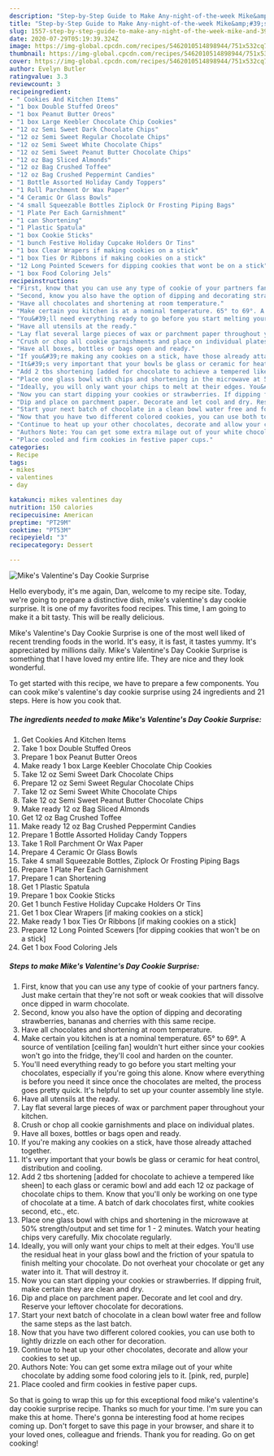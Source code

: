 ```yaml
---
description: "Step-by-Step Guide to Make Any-night-of-the-week Mike&amp;#39;s Valentine&amp;#39;s Day Cookie Surprise"
title: "Step-by-Step Guide to Make Any-night-of-the-week Mike&amp;#39;s Valentine&amp;#39;s Day Cookie Surprise"
slug: 1557-step-by-step-guide-to-make-any-night-of-the-week-mike-and-39-s-valentine-and-39-s-day-cookie-surprise
date: 2020-07-29T05:19:39.324Z
image: https://img-global.cpcdn.com/recipes/5462010514898944/751x532cq70/mikes-valentines-day-cookie-surprise-recipe-main-photo.jpg
thumbnail: https://img-global.cpcdn.com/recipes/5462010514898944/751x532cq70/mikes-valentines-day-cookie-surprise-recipe-main-photo.jpg
cover: https://img-global.cpcdn.com/recipes/5462010514898944/751x532cq70/mikes-valentines-day-cookie-surprise-recipe-main-photo.jpg
author: Evelyn Butler
ratingvalue: 3.3
reviewcount: 3
recipeingredient:
- " Cookies And Kitchen Items"
- "1 box Double Stuffed Oreos"
- "1 box Peanut Butter Oreos"
- "1 box Large Keebler Chocolate Chip Cookies"
- "12 oz Semi Sweet Dark Chocolate Chips"
- "12 oz Semi Sweet Regular Chocolate Chips"
- "12 oz Semi Sweet White Chocolate Chips"
- "12 oz Semi Sweet Peanut Butter Chocolate Chips"
- "12 oz Bag Sliced Almonds"
- "12 oz Bag Crushed Toffee"
- "12 oz Bag Crushed Peppermint Candies"
- "1 Bottle Assorted Holiday Candy Toppers"
- "1 Roll Parchment Or Wax Paper"
- "4 Ceramic Or Glass Bowls"
- "4 small Squeezable Bottles Ziplock Or Frosting Piping Bags"
- "1 Plate Per Each Garnishment"
- "1 can Shortening"
- "1 Plastic Spatula"
- "1 box Cookie Sticks"
- "1 bunch Festive Holiday Cupcake Holders Or Tins"
- "1 box Clear Wrapers if making cookies on a stick"
- "1 box Ties Or Ribbons if making cookies on a stick"
- "12 Long Pointed Scewers for dipping cookies that wont be on a stick"
- "1 box Food Coloring Jels"
recipeinstructions:
- "First, know that you can use any type of cookie of your partners fancy. Just make certain that they&#39;re not soft or weak cookies that will dissolve once dipped in warm chocolate."
- "Second, know you also have the option of dipping and decorating strawberries, bananas and cherries with this same recipe."
- "Have all chocolates and shortening at room temperature."
- "Make certain you kitchen is at a nominal temperature. 65° to 69°. A source of ventilation [ceiling fan] wouldn&#39;t hurt either since your cookies won&#39;t go into the fridge, they&#39;ll cool and harden on the counter."
- "You&#39;ll need everything ready to go before you start melting your chocolates, especially if you&#39;re going this alone. Know where everything is before you need it since once the chocolates are melted, the process goes pretty quick. It&#39;s helpful to set up your counter assembly line style."
- "Have all utensils at the ready."
- "Lay flat several large pieces of wax or parchment paper throughout your kitchen."
- "Crush or chop all cookie garnishments and place on individual plates."
- "Have all boxes, bottles or bags open and ready."
- "If you&#39;re making any cookies on a stick, have those already attached together."
- "It&#39;s very important that your bowls be glass or ceramic for heat control, distribution and cooling."
- "Add 2 tbs shortening [added for chocolate to achieve a tempered like sheen] to each glass or ceramic bowl and add each 12 oz package of chocolate chips to them. Know that you&#39;ll only be working on one type of chocolate at a time. A batch of dark chocolates first, white cookies second, etc., etc."
- "Place one glass bowl with chips and shortening in the microwave at 50% strength/output and set time for 1 - 2 minutes. Watch your heating chips very carefully. Mix chocolate regularly."
- "Ideally, you will only want your chips to melt at their edges. You&#39;ll use the residual heat in your glass bowl and the friction of your spatula to finish melting your chocolate. Do not overheat your chocolate or get any water into it. That will destroy it."
- "Now you can start dipping your cookies or strawberries. If dipping fruit, make certain they are clean and dry."
- "Dip and place on parchment paper. Decorate and let cool and dry. Reserve your leftover chocolate for decorations."
- "Start your next batch of chocolate in a clean bowl water free and follow the same steps as the last batch."
- "Now that you have two different colored cookies, you can use both to lightly drizzle on each other for decoration."
- "Continue to heat up your other chocolates, decorate and allow your cookies to set up."
- "Authors Note: You can get some extra milage out of your white chocolate by adding some food coloring jels to it. [pink, red, purple]"
- "Place cooled and firm cookies in festive paper cups."
categories:
- Recipe
tags:
- mikes
- valentines
- day

katakunci: mikes valentines day 
nutrition: 150 calories
recipecuisine: American
preptime: "PT29M"
cooktime: "PT53M"
recipeyield: "3"
recipecategory: Dessert

---
```



![Mike&#39;s Valentine&#39;s Day Cookie Surprise](https://img-global.cpcdn.com/recipes/5462010514898944/751x532cq70/mikes-valentines-day-cookie-surprise-recipe-main-photo.jpg)

Hello everybody, it's me again, Dan, welcome to my recipe site. Today, we're going to prepare a distinctive dish, mike&#39;s valentine&#39;s day cookie surprise. It is one of my favorites food recipes. This time, I am going to make it a bit tasty. This will be really delicious.

Mike&#39;s Valentine&#39;s Day Cookie Surprise is one of the most well liked of recent trending foods in the world. It's easy, it is fast, it tastes yummy. It's appreciated by millions daily. Mike&#39;s Valentine&#39;s Day Cookie Surprise is something that I have loved my entire life. They are nice and they look wonderful.




To get started with this recipe, we have to prepare a few components. You can cook mike&#39;s valentine&#39;s day cookie surprise using 24 ingredients and 21 steps. Here is how you cook that.

<!--inarticleads1-->

##### The ingredients needed to make Mike&#39;s Valentine&#39;s Day Cookie Surprise:

1. Get  Cookies And Kitchen Items
1. Take 1 box Double Stuffed Oreos
1. Prepare 1 box Peanut Butter Oreos
1. Make ready 1 box Large Keebler Chocolate Chip Cookies
1. Take 12 oz Semi Sweet Dark Chocolate Chips
1. Prepare 12 oz Semi Sweet Regular Chocolate Chips
1. Take 12 oz Semi Sweet White Chocolate Chips
1. Take 12 oz Semi Sweet Peanut Butter Chocolate Chips
1. Make ready 12 oz Bag Sliced Almonds
1. Get 12 oz Bag Crushed Toffee
1. Make ready 12 oz Bag Crushed Peppermint Candies
1. Prepare 1 Bottle Assorted Holiday Candy Toppers
1. Take 1 Roll Parchment Or Wax Paper
1. Prepare 4 Ceramic Or Glass Bowls
1. Take 4 small Squeezable Bottles, Ziplock Or Frosting Piping Bags
1. Prepare 1 Plate Per Each Garnishment
1. Prepare 1 can Shortening
1. Get 1 Plastic Spatula
1. Prepare 1 box Cookie Sticks
1. Get 1 bunch Festive Holiday Cupcake Holders Or Tins
1. Get 1 box Clear Wrapers [if making cookies on a stick]
1. Make ready 1 box Ties Or Ribbons [if making cookies on a stick]
1. Prepare 12 Long Pointed Scewers [for dipping cookies that won&#39;t be on a stick]
1. Get 1 box Food Coloring Jels




<!--inarticleads2-->

##### Steps to make Mike&#39;s Valentine&#39;s Day Cookie Surprise:

1. First, know that you can use any type of cookie of your partners fancy. Just make certain that they&#39;re not soft or weak cookies that will dissolve once dipped in warm chocolate.
1. Second, know you also have the option of dipping and decorating strawberries, bananas and cherries with this same recipe.
1. Have all chocolates and shortening at room temperature.
1. Make certain you kitchen is at a nominal temperature. 65° to 69°. A source of ventilation [ceiling fan] wouldn&#39;t hurt either since your cookies won&#39;t go into the fridge, they&#39;ll cool and harden on the counter.
1. You&#39;ll need everything ready to go before you start melting your chocolates, especially if you&#39;re going this alone. Know where everything is before you need it since once the chocolates are melted, the process goes pretty quick. It&#39;s helpful to set up your counter assembly line style.
1. Have all utensils at the ready.
1. Lay flat several large pieces of wax or parchment paper throughout your kitchen.
1. Crush or chop all cookie garnishments and place on individual plates.
1. Have all boxes, bottles or bags open and ready.
1. If you&#39;re making any cookies on a stick, have those already attached together.
1. It&#39;s very important that your bowls be glass or ceramic for heat control, distribution and cooling.
1. Add 2 tbs shortening [added for chocolate to achieve a tempered like sheen] to each glass or ceramic bowl and add each 12 oz package of chocolate chips to them. Know that you&#39;ll only be working on one type of chocolate at a time. A batch of dark chocolates first, white cookies second, etc., etc.
1. Place one glass bowl with chips and shortening in the microwave at 50% strength/output and set time for 1 - 2 minutes. Watch your heating chips very carefully. Mix chocolate regularly.
1. Ideally, you will only want your chips to melt at their edges. You&#39;ll use the residual heat in your glass bowl and the friction of your spatula to finish melting your chocolate. Do not overheat your chocolate or get any water into it. That will destroy it.
1. Now you can start dipping your cookies or strawberries. If dipping fruit, make certain they are clean and dry.
1. Dip and place on parchment paper. Decorate and let cool and dry. Reserve your leftover chocolate for decorations.
1. Start your next batch of chocolate in a clean bowl water free and follow the same steps as the last batch.
1. Now that you have two different colored cookies, you can use both to lightly drizzle on each other for decoration.
1. Continue to heat up your other chocolates, decorate and allow your cookies to set up.
1. Authors Note: You can get some extra milage out of your white chocolate by adding some food coloring jels to it. [pink, red, purple]
1. Place cooled and firm cookies in festive paper cups.




So that is going to wrap this up for this exceptional food mike&#39;s valentine&#39;s day cookie surprise recipe. Thanks so much for your time. I'm sure you can make this at home. There's gonna be interesting food at home recipes coming up. Don't forget to save this page in your browser, and share it to your loved ones, colleague and friends. Thank you for reading. Go on get cooking!
